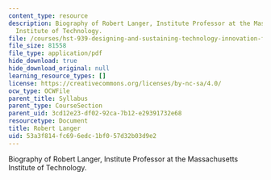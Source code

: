 ```yaml
---
content_type: resource
description: Biography of Robert Langer, Institute Professor at the Massachusetts
  Institute of Technology.
file: /courses/hst-939-designing-and-sustaining-technology-innovation-for-global-health-practice-spring-2008/53a3f814fc696edc1bf057d32b03d9e2_robert_bio.pdf
file_size: 81558
file_type: application/pdf
hide_download: true
hide_download_original: null
learning_resource_types: []
license: https://creativecommons.org/licenses/by-nc-sa/4.0/
ocw_type: OCWFile
parent_title: Syllabus
parent_type: CourseSection
parent_uid: 3cd12e23-df02-92ca-7b12-e29391732e68
resourcetype: Document
title: Robert Langer
uid: 53a3f814-fc69-6edc-1bf0-57d32b03d9e2
---
```

Biography of Robert Langer, Institute Professor at the Massachusetts Institute of Technology.